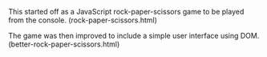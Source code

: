 This started off as a JavaScript rock-paper-scissors game to be played from the console. (rock-paper-scissors.html)

The game was then improved to include a simple user interface using DOM. (better-rock-paper-scissors.html)
